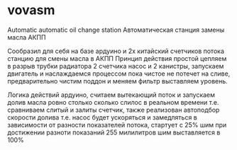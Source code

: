 # vovasm
Automatic automatic oil change station  Автоматическая станция замены масла АКПП

Сообразил для себя на базе ардуино и 2х китайский счетчиков потока станцию для смены масла в АКПП 
Принцип действия простой цепляем в разрыв трубки радиатора 2 счетчика насос и 2 канистры, запускаем
двигатель и наслаждаемся процессом пока чистое не потечет на сливе, предварительно чистим поддон и меняем фильтр 
выставляем уровень.

Логика действий ардуино, считаем вытекающий поток и запускаем долив масла ровно столько сколько слилос в реальном времени
т.е. сравниваем слитый и залиты счетчик, также реализован автоподбор скорости долива т.е. насос будет ускоряться и замедляться 
в зависимости от разности показателей потока, стартует с 25% шим при достижении разноти показаний 255 милилитров шим 
выставляется в 100%
